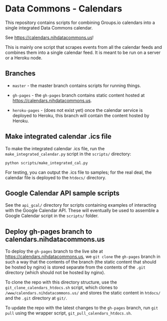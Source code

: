 # Data Commons - Calendars

This repository contains scripts for combining Groups.io 
calendars into a single integrated Data Commons calendar. 

See <https://calendars.nihdatacommons.us>!

This is mainly one script that scrapes events from all the
calendar feeds and combines them into a single calendar feed.
It is meant to be run on a server or a Heroku node.

## Branches

* `master` - the master branch contains scripts for running things.

* `gh-pages` - the `gh-pages` branch contains static content hosted
  at <https://calendars.nihdatacommons.us>.

* `heroku-pages` - (does not exist yet) once the calendar service is
  deployed to Heroku, this branch will contain the content hosted by Heroku.

## Make integrated calendar .ics file

To make the integrated calendar .ics file, run the `make_integrated_calendar.py`
script in the `scripts/` directory:

```
python scripts/make_integrated_cal.py
```

For testing, you can output the .ics file to samples; for the real deal,
the calendar file is deployed to the `htdocs/` directory.

## Google Calendar API sample scripts

See the `api_gcal/` directory for scripts containing examples of interacting
with the Google Calendar API. These will eventually be used to assemble a
Google Calendar script in the `scripts/` folder.

## Deploy gh-pages branch to calendars.nihdatacommons.us

To deploy the `gh-pages` branch to the live site at <https://calendars.nihdatacommons.us>,
we `git clone` the `gh-pages` branch in such a way that the
contents of the branch (the static content that should be
hosted by nginx) is stored separate from the contents of 
the `.git` directory (which should not be hosted by nginx).

To clone the repo with this directory structure, use the
`git_clone_calendars_htdocs.sh` script, which clones to
`/www/calendars.nihdatacommons.us/` and stores the static
content in `htdocs/` and the `.git` directory at `git/`.

To update the repo with the latest changes to the `gh-pages`
branch, run `git pull` using the wrapper script,
`git_pull_calendars_htdocs.sh`.


